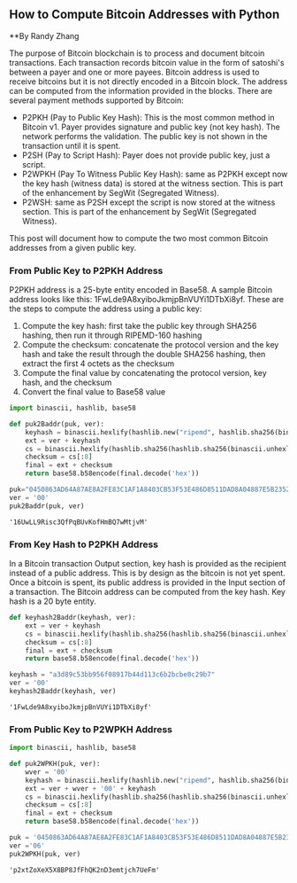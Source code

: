 
## How to Compute Bitcoin Addresses with Python
**By Randy Zhang

The purpose of Bitcoin blockchain is to process and document bitcoin transactions. Each transaction records bitcoin value in the form of satoshi's between a payer and one or more payees. Bitcoin address is used to receive bitcoins but it is not directly encoded in a Bitcoin block. The address can be computed from the information provided in the blocks. 
There are several payment methods supported by Bitcoin:
- P2PKH (Pay to Public Key Hash): This is the most common method in Bitcoin v1. Payer provides signature and public key (not key hash). The network performs the validation. The public key is not shown in the transaction until it is spent.
- P2SH (Pay to Script Hash): Payer does not provide public key, just a script. 
- P2WPKH (Pay To Witness Public Key Hash): same as P2PKH except now the key hash (witness data) is stored at the witness section. This is part of the enhancement by SegWit (Segregated Witness).
- P2WSH: same as P2SH except the script is now stored at the witness section. This is part of the enhancement by SegWit (Segregated Witness).

This post will document how to compute the two most common Bitcoin addresses from a given public key.

### From Public Key to P2PKH Address
P2PKH address is a 25-byte entity encoded in Base58. A sample Bitcoin address looks like this: 1FwLde9A8xyiboJkmjpBnVUYi1DTbXi8yf. These are the steps to compute the address using a public key:
1. Compute the key hash: first take the public key through SHA256 hashing, then run it through RIPEMD-160 hashing
2. Compute the checksum: concatenate the protocol version and the key hash and take the result through the double SHA256 hashing, then extract the first 4 octets as the checksum
3. Compute the final value by concatenating the protocol version, key hash, and the checksum
4. Convert the final value to Base58 value


```python
import binascii, hashlib, base58

def puk2Baddr(puk, ver):
    keyhash = binascii.hexlify(hashlib.new("ripemd", hashlib.sha256(binascii.unhexlify(puk)).digest()).digest()) 
    ext = ver + keyhash
    cs = binascii.hexlify(hashlib.sha256(hashlib.sha256(binascii.unhexlify(ext)).digest()).digest())
    checksum = cs[:8]
    final = ext + checksum
    return base58.b58encode(final.decode('hex'))

puk="0450863AD64A87AE8A2FE83C1AF1A8403CB53F53E486D8511DAD8A04887E5B23522CD470243453A299FA9E77237716103ABC11A1DF38855ED6F2EE187E9C582BA6"
ver = '00'
puk2Baddr(puk, ver)
```




    '16UwLL9Risc3QfPqBUvKofHmBQ7wMtjvM'



### From Key Hash to P2PKH Address
In a Bitcoin transaction Output section, key hash is provided as the recipient instead of a public address. This is by design as the bitcoin is not yet spent. Once a bitcoin is spent, its public address is provided in the Input section of a transaction. The Bitcoin address can be computed from the key hash. Key hash is a 20 byte entity.


```python
def keyhash2Baddr(keyhash, ver):
    ext = ver + keyhash
    cs = binascii.hexlify(hashlib.sha256(hashlib.sha256(binascii.unhexlify(ext)).digest()).digest())
    checksum = cs[:8]
    final = ext + checksum
    return base58.b58encode(final.decode('hex'))

keyhash = "a3d89c53bb956f08917b44d113c6b2bcbe0c29b7"
ver = '00'
keyhash2Baddr(keyhash, ver)
```




    '1FwLde9A8xyiboJkmjpBnVUYi1DTbXi8yf'



### From Public Key to P2WPKH Address


```python
import binascii, hashlib, base58

def puk2WPKH(puk, ver):
    wver = '00'
    keyhash = binascii.hexlify(hashlib.new("ripemd", hashlib.sha256(binascii.unhexlify(puk)).digest()).digest()) 
    ext = ver + wver + '00' + keyhash
    cs = binascii.hexlify(hashlib.sha256(hashlib.sha256(binascii.unhexlify(ext)).digest()).digest())
    checksum = cs[:8]
    final = ext + checksum
    return base58.b58encode(final.decode('hex'))
```


```python
puk = '0450863AD64A87AE8A2FE83C1AF1A8403CB53F53E486D8511DAD8A04887E5B23522CD470243453A299FA9E77237716103ABC11A1DF38855ED6F2EE187E9C582BA6'
ver ='06'
puk2WPKH(puk, ver)
```




    'p2xtZoXeX5X8BP8JfFhQK2nD3emtjch7UeFm'

